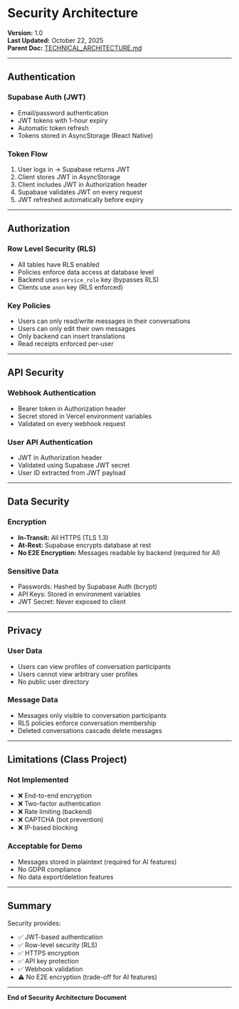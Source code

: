 # Security Architecture

**Version:** 1.0  
**Last Updated:** October 22, 2025  
**Parent Doc:** [TECHNICAL_ARCHITECTURE.md](./TECHNICAL_ARCHITECTURE.md)

---

## Authentication

### Supabase Auth (JWT)
- Email/password authentication
- JWT tokens with 1-hour expiry
- Automatic token refresh
- Tokens stored in AsyncStorage (React Native)

### Token Flow
1. User logs in → Supabase returns JWT
2. Client stores JWT in AsyncStorage
3. Client includes JWT in Authorization header
4. Supabase validates JWT on every request
5. JWT refreshed automatically before expiry

---

## Authorization

### Row Level Security (RLS)
- All tables have RLS enabled
- Policies enforce data access at database level
- Backend uses `service_role` key (bypasses RLS)
- Clients use `anon` key (RLS enforced)

### Key Policies
- Users can only read/write messages in their conversations
- Users can only edit their own messages
- Only backend can insert translations
- Read receipts enforced per-user

---

## API Security

### Webhook Authentication
- Bearer token in Authorization header
- Secret stored in Vercel environment variables
- Validated on every webhook request

### User API Authentication
- JWT in Authorization header
- Validated using Supabase JWT secret
- User ID extracted from JWT payload

---

## Data Security

### Encryption
- **In-Transit:** All HTTPS (TLS 1.3)
- **At-Rest:** Supabase encrypts database at rest
- **No E2E Encryption:** Messages readable by backend (required for AI)

### Sensitive Data
- Passwords: Hashed by Supabase Auth (bcrypt)
- API Keys: Stored in environment variables
- JWT Secret: Never exposed to client

---

## Privacy

### User Data
- Users can view profiles of conversation participants
- Users cannot view arbitrary user profiles
- No public user directory

### Message Data
- Messages only visible to conversation participants
- RLS policies enforce conversation membership
- Deleted conversations cascade delete messages

---

## Limitations (Class Project)

### Not Implemented
- ❌ End-to-end encryption
- ❌ Two-factor authentication
- ❌ Rate limiting (backend)
- ❌ CAPTCHA (bot prevention)
- ❌ IP-based blocking

### Acceptable for Demo
- Messages stored in plaintext (required for AI features)
- No GDPR compliance
- No data export/deletion features

---

## Summary

Security provides:
- ✅ JWT-based authentication
- ✅ Row-level security (RLS)
- ✅ HTTPS encryption
- ✅ API key protection
- ✅ Webhook validation
- ⚠️ No E2E encryption (trade-off for AI features)

---

**End of Security Architecture Document**
